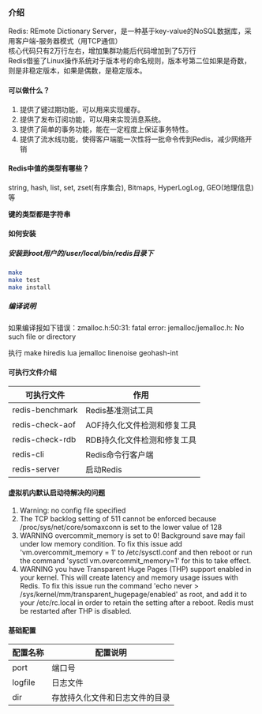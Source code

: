### 介绍
Redis: REmote Dictionary Server，是一种基于key-value的NoSQL数据库，采用客户端-服务器模式（用TCP通信）  
核心代码只有2万行左右，增加集群功能后代码增加到了5万行  
Redis借鉴了Linux操作系统对于版本号的命名规则，版本号第二位如果是奇数，则是非稳定版本，如果是偶数，是稳定版本。

#### 可以做什么？
1. 提供了键过期功能，可以用来实现缓存。
2. 提供了发布订阅功能，可以用来实现消息系统。
3. 提供了简单的事务功能，能在一定程度上保证事务特性。
4. 提供了流水线功能，使得客户端能一次性将一批命令传到Redis，减少网络开销

#### Redis中**值**的类型有哪些？
string, hash, list, set, zset(有序集合), Bitmaps, HyperLogLog, GEO(地理信息)等

**键的类型都是字符串**

#### 如何安装
##### 安装到root用户的/user/local/bin/redis目录下
```BASH
make
make test
make install
```

##### 编译说明
如果编译报如下错误：zmalloc.h:50:31: fatal error: jemalloc/jemalloc.h: No such file or directory

执行 make hiredis lua jemalloc linenoise geohash-int

#### 可执行文件介绍
可执行文件|作用
----------|----
redis-benchmark|Redis基准测试工具
redis-check-aof|AOF持久化文件检测和修复工具
redis-check-rdb|RDB持久化文件检测和修复工具
redis-cli|Redis命令行客户端
redis-server|启动Redis

#### 虚拟机内默认启动待解决的问题
1. Warning: no config file specified
2. The TCP backlog setting of 511 cannot be enforced because /proc/sys/net/core/somaxconn is set to the lower value of 128
3. WARNING overcommit_memory is set to 0! Background save may fail under low memory condition. To fix this issue add 'vm.overcommit_memory = 1' to /etc/sysctl.conf and then reboot or run the command 'sysctl vm.overcommit_memory=1' for this to take effect.
4. WARNING you have Transparent Huge Pages (THP) support enabled in your kernel. This will create latency and memory usage issues with Redis. To fix this issue run the command 'echo never > /sys/kernel/mm/transparent_hugepage/enabled' as root, and add it to your /etc/rc.local in order to retain the setting after a reboot. Redis must be restarted after THP is disabled.

#### 基础配置
配置名称|配置说明
--------|--------
port|端口号
logfile|日志文件
dir|存放持久化文件和日志文件的目录